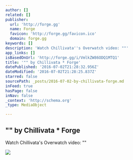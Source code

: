 ```yaml
---
author: []
related: []
publisher:
  url: 'http://forge.gg'
  name: Forge
  favicon: 'http://forge.gg/favicon.ico'
  domain: forge.gg
keywords: []
description: 'Watch Chillivata''s Overwatch video: ""'
app_links: []
isBasedOnUrl: 'http://forge.gg/i/VmlkZW86ODQ1MTQ1'
title: '"" by Chillivata * Forge'
datePublished: '2016-07-02T21:28:32.956Z'
dateModified: '2016-07-02T21:28:25.837Z'
starred: false
sourcePath: _posts/2016-07-02-by-chillivata-forge.md
inFeed: true
hasPage: false
inNav: false
_context: 'http://schema.org'
_type: MediaObject

---
```

<article style=""><h1>"" by Chillivata * Forge</h1><p>Watch Chillivata's Overwatch video: ""</p><img src="https://s3-us-west-1.amazonaws.com/us-west.s3.forge.gg/thumbnails/c849df35-43a8-47a5-ae30-371a167f4cfd.jpg" /></article>